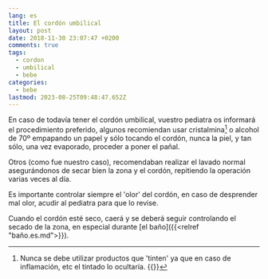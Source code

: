 ```yaml
---
lang: es
title: El cordón umbilical
layout: post
date: 2018-11-30 23:07:47 +0200
comments: true
tags:
  - cordon
  - umbilical
  - bebe
categories:
  - bebe
lastmod: 2023-08-25T09:48:47.652Z
---
```


En caso de todavía tener el cordón umbilical, vuestro pediatra os informará el procedimiento preferido, algunos recomiendan usar cristalmina[^1] o alcohol de 70º empapando un papel y sólo tocando el cordón, nunca la piel, y tan sólo, una vez evaporado, proceder a poner el pañal.

Otros (como fue nuestro caso), recomendaban realizar el lavado normal asegurándonos de secar bien la zona y el cordón, repitiendo la operación varias veces al día.

Es importante controlar siempre el 'olor' del cordón, en caso de desprender mal olor, acudir al pediatra para que lo revise.

Cuando el cordón esté seco, caerá y se deberá seguir controlando el secado de la zona, en especial durante [el baño]({{<relref "baño.es.md">}}).

[^1]:
    Nunca se debe utilizar productos que 'tinten' ya que en caso de inflamación, etc el tintado lo ocultaría.
    {{<disfruta>}}
